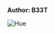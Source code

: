 <b>Author: B33T</b><br>

![Hue](https://github.com/user-attachments/assets/43871b73-309a-4970-bedc-89275bda3db9)
